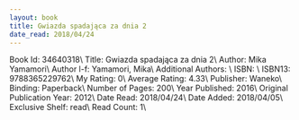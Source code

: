 ```yaml
---
layout: book
title: Gwiazda spadająca za dnia 2
date_read: 2018/04/24
---
```


Book Id: 34640318\ 
Title: Gwiazda spadająca za dnia 2\ 
Author: Mika Yamamori\ 
Author l-f: Yamamori, Mika\ 
Additional Authors: \ 
ISBN: \ 
ISBN13: 9788365229762\ 
My Rating: 0\ 
Average Rating: 4.33\ 
Publisher: Waneko\ 
Binding: Paperback\ 
Number of Pages: 200\ 
Year Published: 2016\ 
Original Publication Year: 2012\ 
Date Read: 2018/04/24\ 
Date Added: 2018/04/05\ 
Exclusive Shelf: read\ 
Read Count: 1\ 

